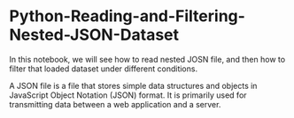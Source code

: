 # Python-Reading-and-Filtering-Nested-JSON-Dataset

In this notebook, we will see how to read nested JOSN file, and then how to filter that loaded dataset under different conditions.

A JSON file is a file that stores simple data structures and objects in JavaScript Object Notation (JSON) format. It is primarily used for transmitting data between a web application and a server.
